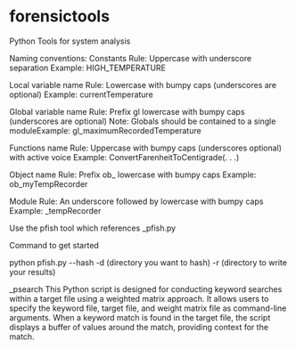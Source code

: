 # forensictools
Python Tools for system analysis 

Naming conventions:
Constants 
Rule: Uppercase with underscore separation Example: HIGH_TEMPERATURE 

Local variable name 
Rule: Lowercase with bumpy caps (underscores are optional) Example: currentTemperature 

Global variable name 
Rule: Prefix gl lowercase with bumpy caps (underscores are optional) Note: Globals should be contained to a single moduleExample: gl_maximumRecordedTemperature 

Functions name 
Rule: Uppercase with bumpy caps (underscores optional) with active voice Example: ConvertFarenheitToCentigrade(. . .) 

Object name 
Rule: Prefix ob_ lowercase with bumpy caps Example: ob_myTempRecorder 

Module 
Rule: An underscore followed by lowercase with bumpy caps Example: _tempRecorder 


Use the pfish tool which references _pfish.py 

Command to get started 

python pfish.py --hash -d (directory you want to hash) -r (directory to write your results)

_psearch 
This Python script is designed for conducting keyword searches within a target file using a weighted matrix approach. It allows users to specify the keyword file, target file, and weight matrix file as command-line arguments. When a keyword match is found in the target file, the script displays a buffer of values around the match, providing context for the match.
